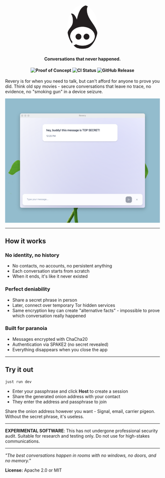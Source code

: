 <div align="center">
  <img src=".github/meta/logo.svg" style="width: 100px; border-radius: 50%" />

  <h4>Conversations that never happened.<h4>

![Proof of Concept](https://img.shields.io/badge/Proof_of_Concept-black)
![CI Status](https://img.shields.io/github/actions/workflow/status/revery-project/revery/ci.yml?label=CI)
![GitHub Release](https://img.shields.io/github/v/release/revery-project/revery)

</div>

Revery is for when you need to talk, but can't afford for anyone to prove you did. Think old spy movies - secure conversations that leave no trace, no evidence, no "smoking gun" in a device seizure.

![Screenshot](.github/meta/screenshot.png)

---

## How it works

### No identity, no history

- No contacts, no accounts, no persistent anything
- Each conversation starts from scratch
- When it ends, it's like it never existed

### Perfect deniability

- Share a secret phrase in person
- Later, connect over temporary Tor hidden services
- Same encryption key can create "alternative facts" - impossible to prove which conversation really happened

### Built for paranoia

- Messages encrypted with ChaCha20
- Authentication via SPAKE2 (no secret revealed)
- Everything disappears when you close the app

---

## Try it out

```bash
just run dev
```

- Enter your passphrase and click **Host** to create a session
- Share the generated onion address with your contact
- They enter the address and passphrase to join

Share the onion address however you want - Signal, email, carrier pigeon. Without the secret phrase, it's useless.

---

**EXPERIMENTAL SOFTWARE**: This has not undergone professional security audit. Suitable for research and testing only. Do not use for high-stakes communications.

---

_"The best conversations happen in rooms with no windows, no doors, and no memory."_

**License:** Apache 2.0 or MIT
